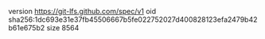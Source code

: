 version https://git-lfs.github.com/spec/v1
oid sha256:1dc693e31e37fb45506667b5fe022752027d400828123efa2479b42b61e675b2
size 8564
